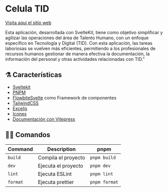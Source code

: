 # Celula TID

[Visita aquí el sitio web](https://celulatalentohumanoytid.vercel.app)

Esta aplicación, desarrollada con SvelteKit, tiene como objetivo simplificar y agilizar las operaciones del área de Talento Humano, con un enfoque específico en Tecnología y Digital (TID). Con esta aplicación, las tareas laboriosas se vuelven más eficientes, permitiendo a los profesionales de recursos humanos gestionar de manera efectiva la documentación, la información del personal y otras actividades relacionadas con TID."

## ⚗️ Características

-   [Sveltekit](https://kit.svelte.dev/)
-   [PNPM](https://pnpm.io/)
-   [FlowbiteSvelte](https://flowbite-svelte.com/) como Framework de componentes
-   [TailwindCSS](https://tailwindcss.com/)
-   [Exceljs](https://www.npmjs.com/package/exceljs)
-   [Icones](https://icones.js.org/)
-   [Documentación con Vitepress](https://vitepress.dev)

## 🧙‍♂️ Comandos

| Command  | Description         | pnpm          |
| -------- | ------------------- | ------------- |
| `build`  | Compila el proyecto | `pnpm build`  |
| `dev`    | Ejecuta el proyecto | `pnpm dev`    |
| `lint`   | Ejecuta ESLint      | `pnpm lint`   |
| `format` | Ejecuta prettier    | `pnpm format` |
